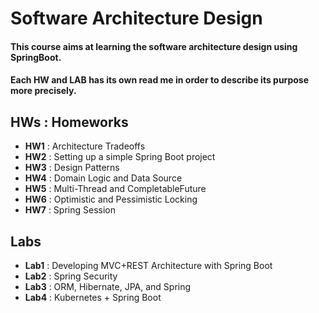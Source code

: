 # Software Architecture Design

#### This course aims at learning the software architecture design using SpringBoot.
#### Each HW and LAB has its own read me in order to describe its purpose more precisely. 

## HWs : Homeworks 
  
  - **HW1** : Architecture Tradeoffs
  - **HW2** : Setting up a simple Spring Boot project
  - **HW3** : Design Patterns
  - **HW4** : Domain Logic and Data Source
  - **HW5** : Multi-Thread and CompletableFuture
  - **HW6** : Optimistic and Pessimistic Locking
  - **HW7** : Spring Session


## Labs 

  - **Lab1** : Developing MVC+REST Architecture with Spring Boot
  - **Lab2** : Spring Security
  - **Lab3** : ORM, Hibernate, JPA, and Spring
  - **Lab4** : Kubernetes + Spring Boot

